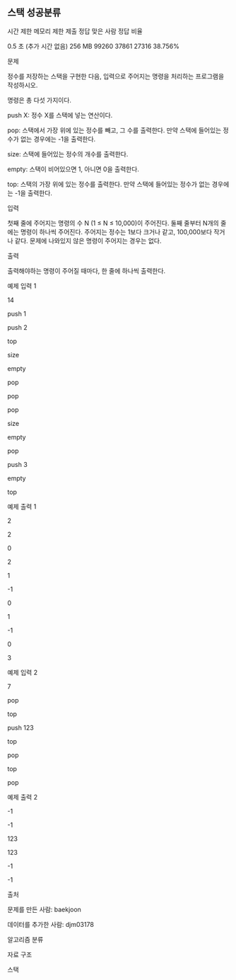 ## 스택 성공분류

시간 제한	메모리 제한	제출	정답	맞은 사람	정답 비율

0.5 초 (추가 시간 없음)	256 MB	99260	37861	27316	38.756%

문제

정수를 저장하는 스택을 구현한 다음, 입력으로 주어지는 명령을 처리하는 프로그램을 작성하시오.



명령은 총 다섯 가지이다.



push X: 정수 X를 스택에 넣는 연산이다.

pop: 스택에서 가장 위에 있는 정수를 빼고, 그 수를 출력한다. 만약 스택에 들어있는 정수가 없는 경우에는 -1을 출력한다.

size: 스택에 들어있는 정수의 개수를 출력한다.

empty: 스택이 비어있으면 1, 아니면 0을 출력한다.

top: 스택의 가장 위에 있는 정수를 출력한다. 만약 스택에 들어있는 정수가 없는 경우에는 -1을 출력한다.

입력

첫째 줄에 주어지는 명령의 수 N (1 ≤ N ≤ 10,000)이 주어진다. 둘째 줄부터 N개의 줄에는 명령이 하나씩 주어진다. 주어지는 정수는 1보다 크거나 같고, 100,000보다 작거나 같다. 문제에 나와있지 않은 명령이 주어지는 경우는 없다.



출력

출력해야하는 명령이 주어질 때마다, 한 줄에 하나씩 출력한다.




예제 입력 1

14

push 1

push 2

top

size

empty

pop

pop

pop

size

empty

pop

push 3

empty

top

예제 출력 1

2

2

0

2

1

-1

0

1

-1

0

3

예제 입력 2

7

pop

top

push 123

top

pop

top

pop

예제 출력 2

-1

-1

123

123

-1

-1

출처

문제를 만든 사람: baekjoon

데이터를 추가한 사람: djm03178

알고리즘 분류

자료 구조

스택

